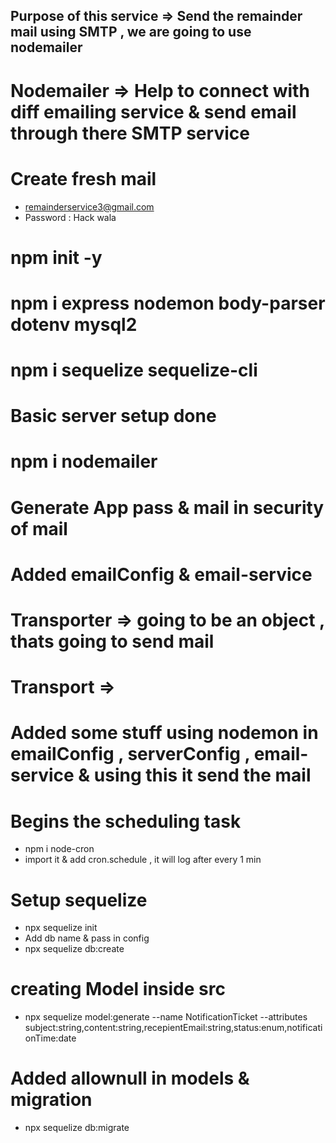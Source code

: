 ## Purpose of this service => Send the remainder mail using SMTP , we are going to use nodemailer

# Nodemailer => Help to connect with diff emailing service & send email through there SMTP service

# Create fresh mail

- remainderservice3@gmail.com
- Password : Hack wala

# npm init -y

# npm i express nodemon body-parser dotenv mysql2

# npm i sequelize sequelize-cli

# Basic server setup done

# npm i nodemailer

# Generate App pass & mail in security of mail

# Added emailConfig & email-service

# Transporter => going to be an object , thats going to send mail

# Transport =>

# Added some stuff using nodemon in emailConfig , serverConfig , email-service & using this it send the mail

# Begins the scheduling task

- npm i node-cron
- import it & add cron.schedule , it will log after every 1 min

# Setup sequelize

- npx sequelize init
- Add db name & pass in config
- npx sequelize db:create

# creating Model inside src

- npx sequelize model:generate --name NotificationTicket --attributes subject:string,content:string,recepientEmail:string,status:enum,notificationTime:date

# Added allownull in models & migration

- npx sequelize db:migrate

